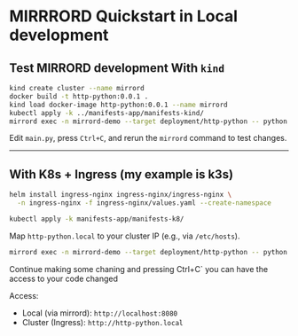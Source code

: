 #  MIRRRORD Quickstart in Local development

## Test **MIRRORD** development  With `kind`

```bash
kind create cluster --name mirrord
docker build -t http-python:0.0.1 .
kind load docker-image http-python:0.0.1 --name mirrord
kubectl apply -k ../manifests-app/manifests-kind/
mirrord exec -n mirrord-demo --target deployment/http-python -- python main.py
```

Edit `main.py`, press `Ctrl+C`, and rerun the `mirrord` command to test changes.

---

## With K8s + Ingress (my example is k3s)

```bash
helm install ingress-nginx ingress-nginx/ingress-nginx \
  -n ingress-nginx -f ingress-nginx/values.yaml --create-namespace

kubectl apply -k manifests-app/manifests-k8/
```

 Map `http-python.local` to your cluster IP (e.g., via `/etc/hosts`).

```bash
mirrord exec -n mirrord-demo --target deployment/http-python -- python main.py
```
Continue making some chaning and pressing Ctrl+C` you can have the access to your code changed

 Access:  
- Local (via mirrord): `http://localhost:8080`  
- Cluster (Ingress): `http://http-python.local`
